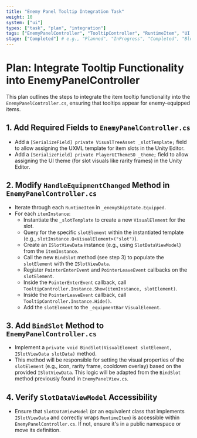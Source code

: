 ```yaml
---
title: "Enemy Panel Tooltip Integration Task"
weight: 10
system: ["ui"]
types: ["task", "plan", "integration"]
tags: ["EnemyPanelController", "TooltipController", "RuntimeItem", "UI Toolkit"]
stage: ["Completed"] # e.g., "Planned", "InProgress", "Completed", "Blocked"
---
```


# Plan: Integrate Tooltip Functionality into EnemyPanelController

This plan outlines the steps to integrate the item tooltip functionality into the `EnemyPanelController.cs`, ensuring that tooltips appear for enemy-equipped items.

## 1. Add Required Fields to `EnemyPanelController.cs`

*   Add a `[SerializeField] private VisualTreeAsset _slotTemplate;` field to allow assigning the UXML template for item slots in the Unity Editor.
*   Add a `[SerializeField] private PlayerUIThemeSO _theme;` field to allow assigning the UI theme (for slot visuals like rarity frames) in the Unity Editor.

## 2. Modify `HandleEquipmentChanged` Method in `EnemyPanelController.cs`

*   Iterate through each `RuntimeItem` in `_enemyShipState.Equipped`.
*   For each `itemInstance`:
    *   Instantiate the `_slotTemplate` to create a new `VisualElement` for the slot.
    *   Query for the specific `slotElement` within the instantiated template (e.g., `slotInstance.Q<VisualElement>("slot")`).
    *   Create an `ISlotViewData` instance (e.g., using `SlotDataViewModel`) from the `itemInstance`.
    *   Call the new `BindSlot` method (see step 3) to populate the `slotElement` with the `ISlotViewData`.
    *   Register `PointerEnterEvent` and `PointerLeaveEvent` callbacks on the `slotElement`.
    *   Inside the `PointerEnterEvent` callback, call `TooltipController.Instance.Show(itemInstance, slotElement)`.
    *   Inside the `PointerLeaveEvent` callback, call `TooltipController.Instance.Hide()`.
    *   Add the `slotElement` to the `_equipmentBar` `VisualElement`.

## 3. Add `BindSlot` Method to `EnemyPanelController.cs`

*   Implement a `private void BindSlot(VisualElement slotElement, ISlotViewData slotData)` method.
*   This method will be responsible for setting the visual properties of the `slotElement` (e.g., icon, rarity frame, cooldown overlay) based on the provided `ISlotViewData`. This logic will be adapted from the `BindSlot` method previously found in `EnemyPanelView.cs`.

## 4. Verify `SlotDataViewModel` Accessibility

*   Ensure that `SlotDataViewModel` (or an equivalent class that implements `ISlotViewData` and correctly wraps `RuntimeItem`) is accessible within `EnemyPanelController.cs`. If not, ensure it's in a public namespace or move its definition.
